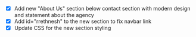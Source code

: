 - [x] Add new "About Us" section below contact section with modern design and statement about the agency
- [x] Add id="rrethnesh" to the new section to fix navbar link
- [x] Update CSS for the new section styling
